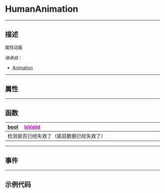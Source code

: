 # HumanAnimation
------------------------------------------------------------------------------------------
## 描述

属性动画

*继承自*：
* [Animation](/Api/Class/Animation//SandboxAnimation.md)

------------------------------------------------------------------------------------------
## 属性

------------------------------------------------------------------------------------------
## 函数

|<div style="width:1000px">[bool](/Api/DataType/Bool.md) &emsp;[<font color="dd00dd">IsValid</font>](/Api/Class/Animation/SandboxHumanAnimation_F/IsValid.md)</div>|
|:---|
|检测是否已经失效了（底层数据已经失效了）|


------------------------------------------------------------------------------------------
## 事件


------------------------------------------------------------------------------------------
## 示例代码

```lua
```
